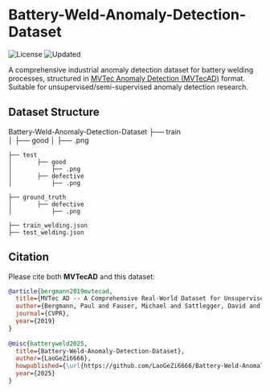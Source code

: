# Battery-Weld-Anomaly-Detection-Dataset 
![License](https://img.shields.io/badge/License-CC_BY--SA_4.0-green)  ![Updated](https://img.shields.io/badge/Last_Update-2025--03--25-blue) 
 
A comprehensive industrial anomaly detection dataset for battery welding processes, structured in [MVTec Anomaly Detection (MVTecAD)](https://www.mvtec.com/company/research/datasets/mvtec-ad)  format. Suitable for unsupervised/semi-supervised anomaly detection research.
 
## Dataset Structure 
Battery-Weld-Anomaly-Detection-Dataset
    ├── train           
    │       ├── good
    │           ├── .png
    
    ├── test    
    │       ├── good
    │           ├── .png
    │       ├── defective
    │           ├── .png
    
    ├── ground_truth             
    │       ├── defective
    │           ├── .png
    
    ├── train_welding.json
    ├── test_welding.json

## Citation 
Please cite both **MVTecAD** and this dataset:
```bibtex 
@article{bergmann2019mvtecad,
  title={MVTec AD -- A Comprehensive Real-World Dataset for Unsupervised Anomaly Detection},
  author={Bergmann, Paul and Fauser, Michael and Sattlegger, David and Steger, Carsten},
  journal={CVPR},
  year={2019}
}
 
@misc{batteryweld2025,
  title={Battery-Weld-Anomaly-Detection-Dataset},
  author={LaoGeZi6666},
  howpublished={\url{https://github.com/LaoGeZi6666/Battery-Weld-Anomaly-Detection-Dataset}}, 
  year={2025}
}
